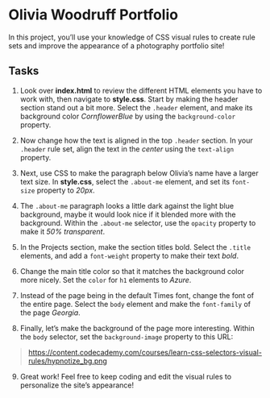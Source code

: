 # Olivia Woodruff Portfolio
In this project, you’ll use your knowledge of CSS visual rules to create rule sets and improve the appearance of a photography portfolio site!

## Tasks
1. Look over **index.html** to review the different HTML elements you have to work with, then navigate to **style.css**.
Start by making the header section stand out a bit more. Select the `.header` element, and make its background color _CornflowerBlue_ by using the `background-color` property.

2. Now change how the text is aligned in the top `.header` section.
In your `.header` rule set, align the text in the _center_ using the `text-align` property.

3. Next, use CSS to make the paragraph below Olivia’s name have a larger text size.
In **style.css**, select the `.about-me` element, and set its `font-size` property to _20px_.

4. The `.about-me` paragraph looks a little dark against the light blue background, maybe it would look nice if it blended more with the background.
Within the `.about-me` selector, use the `opacity` property to make it _50% transparent_.

5. In the Projects section, make the section titles bold.
Select the `.title` elements, and add a `font-weight` property to make their text _bold_.

6. Change the main title color so that it matches the background color more nicely. Set the `color` for `h1` elements to _Azure_.

7. Instead of the page being in the default Times font, change the font of the entire page.
Select the `body` element and make the `font-family` of the page _Georgia_.

8. Finally, let’s make the background of the page more interesting.
Within the `body` selector, set the `background-image` property to this URL:
> https://content.codecademy.com/courses/learn-css-selectors-visual-rules/hypnotize_bg.png

9. Great work! Feel free to keep coding and edit the visual rules to personalize the site’s appearance!
